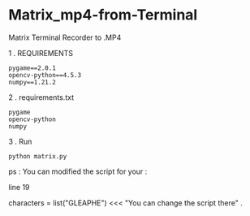 # Matrix_mp4-from-Terminal
Matrix Terminal Recorder to .MP4

1 . REQUIREMENTS

    pygame==2.0.1
    opencv-python==4.5.3
    numpy==1.21.2

2 . requirements.txt

    pygame
    opencv-python
    numpy

3 . Run 

    python matrix.py


ps : You can modified the script for your :

line 19

characters = list("GLEAPHE") <<< "You can change the script there" .
